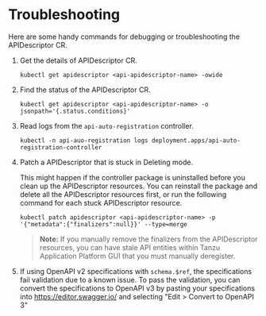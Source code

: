 # Troubleshooting

Here are some handy commands for debugging or troubleshooting the APIDescriptor CR.

1. Get the details of APIDescriptor CR.
    ```console
    kubectl get apidescriptor <api-apidescriptor-name> -owide
    ```

2. Find the status of the APIDescriptor CR.
    ```console
    kubectl get apidescriptor <api-apidescriptor-name> -o jsonpath='{.status.conditions}'
    ```

3. Read logs from the `api-auto-registration` controller.
    ```console
    kubectl -n api-auo-registration logs deployment.apps/api-auto-registration-controller
    ```

4. Patch a APIDescriptor that is stuck in Deleting mode.

   This might happen if the controller package is uninstalled before you clean up the APIDescriptor resources. 
   You can reinstall the package and delete all the APIDescriptor resources first, or run the following command for each stuck APIDescriptor resource.

    ```console
    kubectl patch apidescriptor <api-apidescriptor-name> -p '{"metadata":{"finalizers":null}}' --type=merge
    ```
    >**Note:** If you manually remove the finalizers from the APIDescriptor resources, you can have stale API entities within Tanzu Application Platform GUI that you must manually deregister.

5. If using OpenAPI v2 specifications with `schema.$ref`, the specifications fail validation due to a known issue.
To pass the validation, you can convert the specifications to OpenAPI v3 by pasting your specifications into https://editor.swagger.io/ and selecting "Edit > Convert to OpenAPI 3"